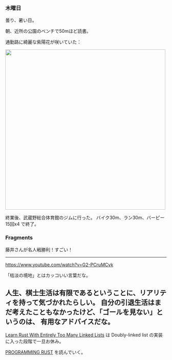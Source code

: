 ### 木曜日

曇り、暑い日。

朝、近所の公園のベンチで50mほど読書。

通勤路に綺麗な紫陽花が咲いていた：

<img src="https://i.imgur.com/wFoiIvX.jpg" width="500">

終業後、武蔵野総合体育館のジムに行った。
バイク30m、ラン30m、バーピー15回x4 で終了。

### Fragments

藤井さんが名人戦勝利！すごい！

---

https://www.youtube.com/watch?v=G2-PCruMCvk

「枯淡の境地」とはカッコいい言葉だな。

人生、棋士生活は有限であるということに、リアリティを持って気づかれたらしい。
自分の引退生活はまだ考えたこともなかったけど、「ゴールを見ない」というのは、
有用なアドバイスだな。
---

[Learn Rust With Entirely Too Many Linked Lists](https://rust-unofficial.github.io/too-many-lists/index.html)
は
Doubly-linked list の実装に入った段階で一旦お休み。

[PROGRAMMING RUST](https://www.oreilly.co.jp/books/9784873119786/) を読んでいく。